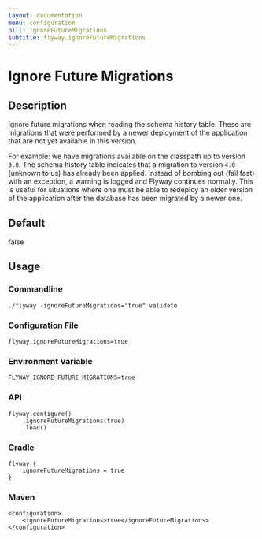 ```yaml
---
layout: documentation
menu: configuration
pill: ignoreFutureMigrations
subtitle: flyway.ignoreFutureMigrations
---
```


# Ignore Future Migrations

## Description
Ignore future migrations when reading the schema history table. These are migrations that were performed by a newer deployment of the application that are not yet available in this version. 

For example: we have migrations available on the classpath up to version `3.0`. The schema history table indicates that a migration to version `4.0` (unknown to us) has already been applied. Instead of bombing out (fail fast) with an exception, a warning is logged and Flyway continues normally. This is useful for situations where one must be able to redeploy an older version of the application after the database has been migrated by a newer one.

## Default
false

## Usage

### Commandline
```
./flyway -ignoreFutureMigrations="true" validate
```

### Configuration File
```
flyway.ignoreFutureMigrations=true
```

### Environment Variable
```
FLYWAY_IGNORE_FUTURE_MIGRATIONS=true
```

### API
```
flyway.configure()
    .ignoreFutureMigrations(true)
    .load()
```

### Gradle
```
flyway {
    ignoreFutureMigrations = true
}
```

### Maven
```
<configuration>
    <ignoreFutureMigrations>true</ignoreFutureMigrations>
</configuration>
```